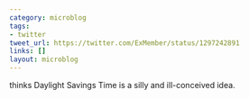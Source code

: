 ```yaml
---
category: microblog
tags:
- twitter
tweet_url: https://twitter.com/ExMember/status/1297242891
links: []
layout: microblog
---
```

thinks Daylight Savings Time is a silly and ill-conceived idea.
